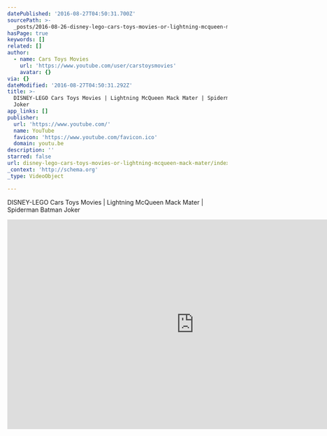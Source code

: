 ```yaml
---
datePublished: '2016-08-27T04:50:31.700Z'
sourcePath: >-
  _posts/2016-08-26-disney-lego-cars-toys-movies-or-lightning-mcqueen-mack-mater.md
hasPage: true
keywords: []
related: []
author:
  - name: Cars Toys Movies
    url: 'https://www.youtube.com/user/carstoysmovies'
    avatar: {}
via: {}
dateModified: '2016-08-27T04:50:31.292Z'
title: >-
  DISNEY-LEGO Cars Toys Movies | Lightning McQueen Mack Mater | Spiderman Batman
  Joker
app_links: []
publisher:
  url: 'https://www.youtube.com/'
  name: YouTube
  favicon: 'https://www.youtube.com/favicon.ico'
  domain: youtu.be
description: ''
starred: false
url: disney-lego-cars-toys-movies-or-lightning-mcqueen-mack-mater/index.html
_context: 'http://schema.org'
_type: VideoObject

---
```

DISNEY-LEGO Cars Toys Movies | Lightning McQueen Mack Mater | Spiderman Batman Joker

<iframe src="https://cdn.embedly.com/widgets/media.html?src=https%3A%2F%2Fwww.youtube.com%2Fembed%2F4VR7KKvMz_Q%3Ffeature%3Doembed&amp;url=http%3A%2F%2Fwww.youtube.com%2Fwatch%3Fv%3D4VR7KKvMz_Q&amp;image=https%3A%2F%2Fi.ytimg.com%2Fvi%2F4VR7KKvMz_Q%2Fhqdefault.jpg&amp;key=b7d04c9b404c499eba89ee7072e1c4f7&amp;type=text%2Fhtml&amp;schema=youtube" width="854" height="480" scrolling="no" frameborder="0" allowfullscreen="" style=""></iframe>